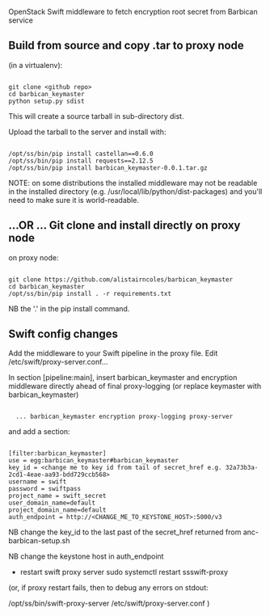 OpenStack Swift middleware to fetch encryption root secret from Barbican service

Build from source and copy .tar to proxy node
---------------------------------------------

 (in a virtualenv):

```

git clone <github repo>
cd barbican_keymaster
python setup.py sdist

```

This will create a source tarball in sub-directory dist.

Upload the tarball to the server and install with:

```

/opt/ss/bin/pip install castellan==0.6.0
/opt/ss/bin/pip install requests==2.12.5
/opt/ss/bin/pip install barbican_keymaster-0.0.1.tar.gz

```

NOTE: on some distributions the installed middleware may not be readable in the
installed directory (e.g. /usr/local/lib/python<version>/dist-packages) and
you'll need to make sure it is world-readable.

...OR ... Git clone and install directly on proxy node
------------------------------------------------------

on proxy node:

```

git clone https://github.com/alistairncoles/barbican_keymaster
cd barbican_keymaster
/opt/ss/bin/pip install . -r requirements.txt

```

NB the '.' in the pip install command.

Swift config changes
---------------------

Add the middleware to your Swift pipeline in the proxy file.
Edit /etc/swift/proxy-server.conf...

In section [pipeline:main], insert barbican_keymaster and encryption middleware
directly ahead of final proxy-logging (or replace keymaster with barbican_keymaster)

```

  ... barbican_keymaster encryption proxy-logging proxy-server

```

and add a section:

```

[filter:barbican_keymaster]
use = egg:barbican_keymaster#barbican_keymaster
key_id = <change me to key id from tail of secret_href e.g. 32a73b3a-2cd1-4eae-aa93-bdd729ccb568>
username = swift
password = swiftpass
project_name = swift_secret
user_domain_name=default
project_domain_name=default
auth_endpoint = http://<CHANGE_ME_TO_KEYSTONE_HOST>:5000/v3

```

NB change the key_id to the last past of the secret_href returned from
anc-barbican-setup.sh

NB change the keystone host in auth_endpoint

* restart swift proxy server
sudo systemctl restart ssswift-proxy

(or, if proxy restart fails, then to debug any errors on stdout:

/opt/ss/bin/swift-proxy-server /etc/swift/proxy-server.conf
)
